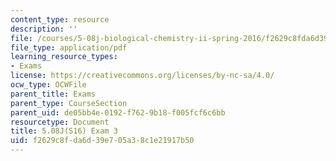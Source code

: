 ```yaml
---
content_type: resource
description: ''
file: /courses/5-08j-biological-chemistry-ii-spring-2016/f2629c8fda6d39e705a38c1e21917b50_MIT5_08jS16exam3.pdf
file_type: application/pdf
learning_resource_types:
- Exams
license: https://creativecommons.org/licenses/by-nc-sa/4.0/
ocw_type: OCWFile
parent_title: Exams
parent_type: CourseSection
parent_uid: de05bb4e-0192-f762-9b18-f005fcf6c6bb
resourcetype: Document
title: 5.08J(S16) Exam 3
uid: f2629c8f-da6d-39e7-05a3-8c1e21917b50
---
```

